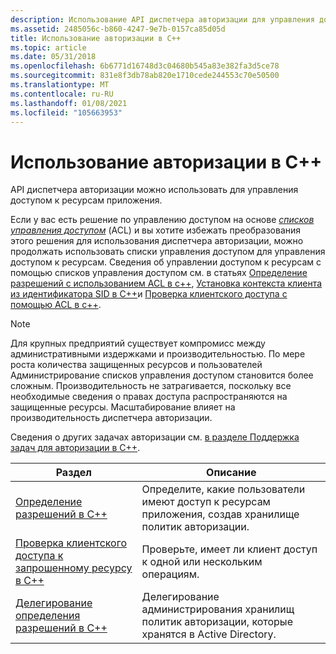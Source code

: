 ```yaml
---
description: Использование API диспетчера авторизации для управления доступом к ресурсам приложения.
ms.assetid: 2485056c-b860-4247-9e7b-0157ca85d05d
title: Использование авторизации в C++
ms.topic: article
ms.date: 05/31/2018
ms.openlocfilehash: 6b6771d16748d3c04680b545a83e382fa3d5ce78
ms.sourcegitcommit: 831e8f3db78ab820e1710cede244553c70e50500
ms.translationtype: MT
ms.contentlocale: ru-RU
ms.lasthandoff: 01/08/2021
ms.locfileid: "105663953"
---
```

# <a name="using-authorization-in-c"></a>Использование авторизации в C++

API диспетчера авторизации можно использовать для управления доступом к ресурсам приложения.

Если у вас есть решение по управлению доступом на основе [*списков управления доступом*](/windows/desktop/SecGloss/a-gly) (ACL) и вы хотите избежать преобразования этого решения для использования диспетчера авторизации, можно продолжать использовать списки управления доступом для управления доступом к ресурсам. Сведения об управлении доступом к ресурсам с помощью списков управления доступом см. в статьях [Определение разрешений с использованием ACL в c++](defining-permissions-with-acls-in-c--.md), [Установка контекста клиента из идентификатора SID в C++](establishing-a-client-context-from-a-sid-in-c--.md)и [Проверка клиентского доступа с помощью ACL в c++](verifying-client-access-with-acls-in-c--.md).

> [!Note]  
> Для крупных предприятий существует компромисс между административными издержками и производительностью. По мере роста количества защищенных ресурсов и пользователей Администрирование списков управления доступом становится более сложным. Производительность не затрагивается, поскольку все необходимые сведения о правах доступа распространяются на защищенные ресурсы. Масштабирование влияет на производительность диспетчера авторизации.

 

Сведения о других задачах авторизации см. [в разделе Поддержка задач для авторизации в C++](supporting-tasks-for-authorization-in-c--.md).



| Раздел                                                                                                                | Описание                                                                                              |
|----------------------------------------------------------------------------------------------------------------------|----------------------------------------------------------------------------------------------------------|
| [Определение разрешений в C++](defining-permissions-in-c--.md)                                                       | Определите, какие пользователи имеют доступ к ресурсам приложения, создав хранилище политик авторизации. |
| [Проверка клиентского доступа к запрошенному ресурсу в C++](verifying-client-access-to-a-requested-resource-in-c--.md) | Проверьте, имеет ли клиент доступ к одной или нескольким операциям.                                           |
| [Делегирование определения разрешений в C++](delegating-the-defining-of-permissions-in-c--.md)                   | Делегирование администрирования хранилищ политик авторизации, которые хранятся в Active Directory.          |



 

 

 
